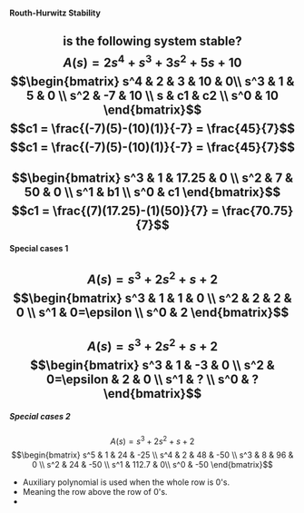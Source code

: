 #### Routh-Hurwitz Stability
$$\text{is the following system stable?}$$
$$A(s)=2s^4+s^3+3s^2+5s+10$$
$$\begin{bmatrix}
s^4 & 2 & 3 & 10 & 0\\
s^3 & 1 & 5 & 0 \\
s^2 & -7 & 10 \\
s & c1 & c2 \\
s^0 & 10
\end{bmatrix}$$
$$c1 = \frac{(-7)(5)-(10)(1)}{-7} = \frac{45}{7}$$
$$c1 = \frac{(-7)(5)-(10)(1)}{-7} = \frac{45}{7}$$
---


$$\begin{bmatrix}
s^3 & 1 & 17.25 & 0 \\
s^2 & 7 & 50 & 0 \\
s^1 & b1 \\
s^0 & c1
\end{bmatrix}$$
$$c1 = \frac{(7)(17.25)-(1)(50)}{7} = \frac{70.75}{7}$$
---
#### Special cases 1
$$A(s)=s^3+2s^2+s+2$$
$$\begin{bmatrix}
s^3 & 1 & 1 & 0 \\
s^2 & 2 & 2 & 0 \\
s^1 & 0=\epsilon \\
s^0 & 2
\end{bmatrix}$$
----
$$A(s)=s^3+2s^2+s+2$$
$$\begin{bmatrix}
s^3 & 1 & -3 & 0 \\
s^2 & 0=\epsilon & 2 & 0 \\
s^1 & ? \\
s^0 & ?
\end{bmatrix}$$
---
##### Special cases 2
$$A(s)=s^3+2s^2+s+2$$
$$\begin{bmatrix}
s^5 & 1 & 24 & -25 \\
s^4 & 2 & 48 & -50 \\
s^3 & 8 & 96 & 0 \\
s^2 & 24 & -50 \\
s^1 & 112.7 & 0\\
s^0 & -50
\end{bmatrix}$$
- Auxiliary polynomial is used when the whole row is 0's.
- Meaning the row above the row of 0's.
- 